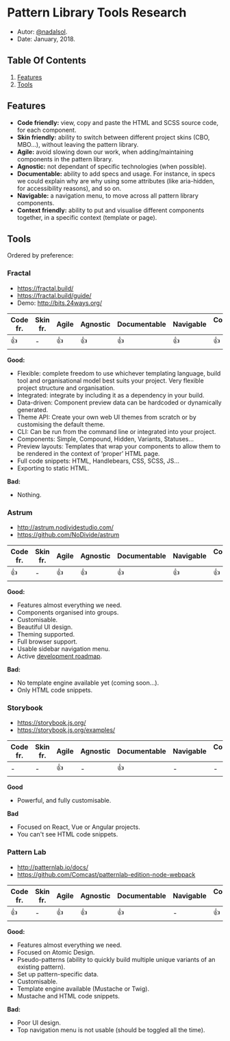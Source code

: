 # Pattern Library Tools Research

* Autor: [@nadalsol](https://twitter.com/nadalsol).
* Date: January, 2018.

## Table Of Contents

1. [Features](#features)
2. [Tools](#tools)

## Features

* **Code friendly:** view, copy and paste the HTML and SCSS source code, for each component.
* **Skin friendly:** ability to switch between different project skins (CBO, MBO...), without leaving the pattern library.
* **Agile:** avoid slowing down our work, when adding/maintaining components in the pattern library.
* **Agnostic:** not dependant of specific technologies (when possible).
* **Documentable:** ability to add specs and usage. For instance, in specs we could explain why are why using some attributes (like aria-hidden, for accessibility reasons), and so on.
* **Navigable:** a navigation menu, to move across all pattern library components.
* **Context friendly:** ability to put and visualise different components together, in a specific context (template or page).

## Tools

Ordered by preference:

### Fractal

* https://fractal.build/
* https://fractal.build/guide/
* Demo: http://bits.24ways.org/

| Code fr. | Skin fr. | Agile | Agnostic | Documentable | Navigable | Context fr. |
| -------- | -------- | ----- | -------- | ------------ | --------- |-------------|
| 👍       | -        | 👍    | 👍        | 👍           | 👍         | 👍          |

**Good:**

* Flexible: complete freedom to use whichever templating language, build tool
and organisational model best suits your project. Very flexible project
structure and organisation.
* Integrated: integrate by including it as a dependency in your build.
* Data-driven: Component preview data can be hardcoded or dynamically generated.
* Theme API: Create your own web UI themes from scratch or by customising the
default theme.
* CLI: Can be run from the command line or integrated into your project.
* Components: Simple, Compound, Hidden, Variants, Statuses...
* Preview layouts: Templates that wrap your components to allow them to be
rendered in the context of ‘proper’ HTML page.
* Full code snippets: HTML, Handlebears, CSS, SCSS, JS...
* Exporting to static HTML.

**Bad:**

* Nothing.

### Astrum

* http://astrum.nodividestudio.com/
* https://github.com/NoDivide/astrum

| Code fr. | Skin fr. | Agile | Agnostic | Documentable | Navigable | Context fr. |
| -------- | -------- | ----- | -------- | ------------ | --------- |-------------|
| 👍       | -        | 👍    | 👍        | 👍           | 👍         | 👍          |

**Good:**

* Features almost everything we need.
* Components organised into groups.
* Customisable.
* Beautiful UI design.
* Theming supported.
* Full browser support.
* Usable sidebar navigation menu.
* Active [development roadmap](https://github.com/NoDivide/astrum/projects/2).

**Bad:**

* No template engine available yet (coming soon...).
* Only HTML code snippets.

### Storybook

* https://storybook.js.org/
* https://storybook.js.org/examples/

| Code fr. | Skin fr. | Agile | Agnostic | Documentable | Navigable | Context fr. |
| -------- | -------- | ----- | -------- | ------------ | --------- |-------------|
| -        | -        | 👍    | -        | 👍           | -         | -           |

**Good**

* Powerful, and fully customisable.

**Bad**

* Focused on React, Vue or Angular projects.
* You can't see HTML code snippets.

### Pattern Lab

* http://patternlab.io/docs/
* https://github.com/Comcast/patternlab-edition-node-webpack

| Code fr. | Skin fr. | Agile | Agnostic | Documentable | Navigable | Context fr. |
| -------- | -------- | ----- | -------- | ------------ | --------- |-------------|
| 👍       | -        | 👍    | 👍        | 👍           | -         | 👍           |

**Good:**

* Features almost everything we need.
* Focused on Atomic Design.
* Pseudo-patterns (ability to quickly build multiple unique variants of an
  existing pattern).
* Set up pattern-specific data.
* Customisable.
* Template engine available (Mustache or Twig).
* Mustache and HTML code snippets.

**Bad:**

* Poor UI design.
* Top navigation menu is not usable (should be toggled all the time).
